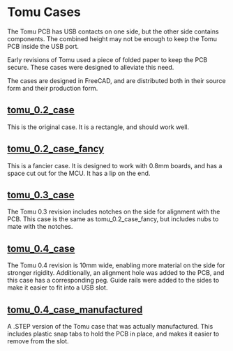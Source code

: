 Tomu Cases
==========

The Tomu PCB has USB contacts on one side, but the other side contains components.  The combined height may not be enough to keep the Tomu PCB inside the USB port.

Early revisions of Tomu used a piece of folded paper to keep the PCB secure.  These cases were designed to alleviate this need.

The cases are designed in FreeCAD, and are distributed both in their source form and their production form.

[tomu\_0.2\_case](tomu_0.2_case.stl)
-------------------------------------

This is the original case.  It is a rectangle, and should work well.

[tomu\_0.2\_case\_fancy](tomu_0.2_case_fancy.stl)
----------------------

This is a fancier case.  It is designed to work with 0.8mm boards, and has a space cut out for the MCU.  It has a lip on the end.

[tomu\_0.3\_case](tomu_0.3_case.stl)
---------------

The Tomu 0.3 revision includes notches on the side for alignment with the PCB.  This case is the same as tomu\_0.2\_case\_fancy, but includes nubs to mate with the notches.

[tomu\_0.4\_case](tomu_0.4_case.stl)
---------------

The Tomu 0.4 revision is 10mm wide, enabling more material on the side for stronger rigidity.  Additionally, an alignment hole was added to the PCB, and this case has a corresponding peg.  Guide rails were added to the sides to make it easier to fit into a USB slot.

[tomu\_0.4\_case\_manufactured](tomu_0.4_case_manufactured.step)
---------------

A .STEP version of the Tomu case that was actually manufactured.  This includes plastic snap tabs to hold the PCB in place, and makes it easier to remove from the slot.
